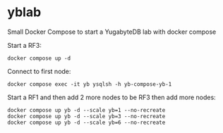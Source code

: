 # yblab
Small Docker Compose to start a YugabyteDB lab with docker compose

Start a RF3:
```
docker compose up -d
```

Connect to first node:
```
docker compose exec -it yb ysqlsh -h yb-compose-yb-1
```

Start a RF1 and then add 2 more nodes to be RF3 then add more nodes:

```
docker compose up yb -d --scale yb=1 --no-recreate
docker compose up yb -d --scale yb=3 --no-recreate
docker compose up yb -d --scale yb=6 --no-recreate
```
